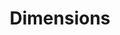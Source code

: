 ---
layout: default
bigquery: https://console.cloud.google.com/bigquery?p=covid-19-dimensions-ai&page=table&d=data&t=publications
contributors: Digital Science, https://www.digital-science.com/
cost: Free for personal, non-commercial use.
description: Dimensions contains more than 100 million publications, ranging from
  articles published in scholarly journals, books and book chapters, to preprints
  and conference proceedings. All publications are contextualized with linked data
  sets, funding, publications, patents, clinical trials, and policy documents. You
  can also view associated categories, funders, institutions, and researcher profiles.
documentation: https://docs.dimensions.ai/bigquery/index.html
last_edit: 04/07/2022, 05:41:17
location: https://www.dimensions.ai/products/free/
maintained_by: Digital Science, https://www.digital-science.com/
schema_fields:
- type
- id
- journal_lists
- category_hra
- researcher_ids
- funding_eur
- category_icrp_ct
- citations
- organisation_details
- original_abstract
- resulting_publication_ids
- doi
- concepts
- types
- funding_aud
- priority_date
- assignee_countries
- date_print
- mesh_terms
- funder_countries
- email_address
- family_members_ids
- start_date
- altmetrics
- filing_status
- authors
- acronym
- editors
- publication_ids
- acknowledgements
- original_assignee_countries
- funding_details
- arxiv_id
- metrics
- cpc
- expiration_year
- conditions
- original_assignee_orgs
- source_id
- funding_cad
- funding_gbp
- funding_jpy
- citations_count
- funder_orgs
- active_years
- associated_publication_id
- resulting_publication_doi
- end_date
- clinical_trial_ids
- funder_org
- funder_org_countries
- links
- status
- reference_ids
- journal
- open_access_categories
- current_assignee_countries
- research_org_city_names
- inventor_names
- priority_year
- aliases
- conference
- family_count
- isbn
- funding_chf
- funding_usd
- abstract
- parent_id
- acronyms
- pages
- publisher
- brief_title
- current_assignee
- pmid
- start_year
- funder_org_cities
- research_org_state_names
- foa_number
- jurisdiction
- associated_publication_doi
- date_normal
- cited_by_ids
- research_orgs
- granted_date
- gender
- linkout
- embargo_date
- volume
- repository_name
- eisbn
- research_org_countries
- interventions
- external_ids
- filing_year
- book_title
- address
- filing_date
- categories
- date_modified
- date_imported_gbq
- kind
- name
- associated_grant_ids
- year
- research_org_cities
- language
- funder_org_state_codes
- date_online
- description
- date
- grant_number
- book_series_title
- assignee_orgs
- family_id
- publication_year
- open_access_categories_v2
- subtitles
- repository_url
- category_hrcs_hc
- funding_currency
- category_for
- end_year
- issue
- ipcr
- category_icrp_cso
- date_inserted
- research_org_state_codes
- associated_publication_arxiv_id
- proceedings_title
- category_uoa
- category_rcdc
- funding_cny
- category_sdg
- original_assignee
- labels
- category_hrcs_rac
- repository_id
- pmcid
- investigators
- created_date
- established
- registry
- funder_org_acronyms
- patent_ids
- category_bra
- original_title
- phase
- legal_events
- license
- application_number
- associated_publication_pmid
- funding_nzd
- relationships
- legal_status
- funding_amount
- wikipedia_url
- current_assignee_orgs
- granted_year
- title
- research_org_country_names
- citation_string
- publication_date
- supporting_grant_ids
- mesh_headings
- expiration_date
shortname: dimensions
tags:
- scholarly literature
- patents
- funding
- clinical trials
- academic profiles
terms_of_use: 'Use of both the Dimensions COVID-19 dataset and full Dimensions dataset
  are subject to the Dimensions Terms of use: https://www.dimensions.ai/policies-terms-legal '
title: Dimensions
uuid: dcff88bd-fe6b-4fdb-8159-809bf9d7bc1c
---